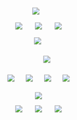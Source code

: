 
<h5 align="center">
  
![](https://komarev.com/ghpvc/?username=ovrpheus&color=d3dadf&label=ㅤ✦ㅤ)ㅤ

  

  
[![](https://i.imgur.com/AAX7GSv.png)](https://open.spotify.com/track/1wtqANUwRLMKPogJt1IPKT?si=5dda1b3fd9024e20) ㅤㅤ[![](https://64.media.tumblr.com/cae14ed7f5cd870310d9b7c10c7c41e8/5d11f03c6cef5499-e3/s100x200/6a00aba92d3da8b858124cefd610fcf66c376c33.pnj)](https://open.spotify.com/track/1wtqANUwRLMKPogJt1IPKT?si=5dda1b3fd9024e20) ㅤㅤ[![](https://i.imgur.com/hc3ivGs.png)](https://open.spotify.com/track/1wtqANUwRLMKPogJt1IPKT?si=5dda1b3fd9024e20)

⠀<img src="https://i.imgur.com/A4sNBi3.png"/>
⠀
<h5 align="center">
ㅤㅤㅤ<img src="https://i.imgur.com/u939cig.png"/>
</h5>  
<h4 align="center">


[![](https://i.imgur.com/RQyUw9T.png)](https://rentry.co/orph)ㅤㅤ[![](https://i.imgur.com/RYPCQ8e.png)](https://retrospring.net/@Ovrpheus)ㅤㅤ[![](https://i.imgur.com/a7RgoJt.png)](https://ovrpheus.atabook.org/)ㅤㅤ[![](https://i.imgur.com/UpQdhfG.png)](https://rentry.co/ovrpheus)
</h4> 
  <h5 align="center">
    <img src="https://i.imgur.com/umWiTPz.png"/>

  [![](https://i.imgur.com/FAv1r6h.png)](https://open.spotify.com/track/1wtqANUwRLMKPogJt1IPKT?si=5dda1b3fd9024e20) ㅤㅤ[![](https://64.media.tumblr.com/23df3de208c0089c7887653ed795710e/5d11f03c6cef5499-c7/s100x200/9fee61c4335f4032a31ab48f6ef540930e397741.pnj)](https://open.spotify.com/track/1wtqANUwRLMKPogJt1IPKT?si=5dda1b3fd9024e20) ㅤㅤ[![](https://i.imgur.com/hgmgFMb.png)](https://open.spotify.com/track/1wtqANUwRLMKPogJt1IPKT?si=5dda1b3fd9024e20)
  






